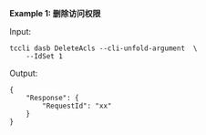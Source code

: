 **Example 1: 删除访问权限**



Input: 

```
tccli dasb DeleteAcls --cli-unfold-argument  \
    --IdSet 1
```

Output: 
```
{
    "Response": {
        "RequestId": "xx"
    }
}
```

